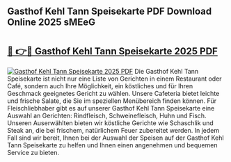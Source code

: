 ## Gasthof Kehl Tann Speisekarte PDF Download Online 2025 sMEeG

# <h2><a href="http://gc8aro.nevu.top/?p=Gasthof+Kehl+Tann+Speisekarte">🔗 👉🔴 Gasthof Kehl Tann Speisekarte 2025 PDF</a></h2>

[![Gasthof Kehl Tann Speisekarte 2025 PDF](https://i.imgur.com/dBaPXMq.png)](http://gc8aro.nevu.top/?p=Gasthof+Kehl+Tann+Speisekarte)
Die Gasthof Kehl Tann Speisekarte ist nicht nur eine Liste von Gerichten in einem Restaurant oder Café, sondern auch Ihre Möglichkeit, ein köstliches und für Ihren Geschmack geeignetes Gericht zu wählen. Unsere Cafeteria bietet leichte und frische Salate, die Sie im speziellen Menübereich finden können. Für Fleischliebhaber gibt es auf unserer Gasthof Kehl Tann Speisekarte eine Auswahl an Gerichten: Rindfleisch, Schweinefleisch, Huhn und Fisch. Unseren Auserwählten bieten wir köstliche Gerichte wie Schaschlik und Steak an, die bei frischem, natürlichem Feuer zubereitet werden. In jedem Fall sind wir bereit, Ihnen bei der Auswahl der Speisen auf der Gasthof Kehl Tann Speisekarte zu helfen und Ihnen einen angenehmen und bequemen Service zu bieten.
